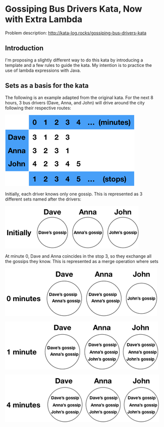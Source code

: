 # Gossiping Bus Drivers Kata, Now with Extra Lambda

Problem description: http://kata-log.rocks/gossiping-bus-drivers-kata

## Introduction

I'm proposing a slightly different way to do this kata by introducing a template and a few rules to guide the kata. My intention is to practice the use of lambda expressions with Java.

## Sets as a basis for the kata

The following is an example adapted from the original kata. For the next 8 hours, 3 bus drivers (Dave, Anna, and John) will drive around the city following their respective routes:

![Example 1](https://raw.githubusercontent.com/etorres/gossiping-bus-drivers-kata/master/images/Image1.png "Example 1")

Initially, each driver knows only one gossip. This is represented as 3 different sets named after the drivers:

![Initial stage](https://raw.githubusercontent.com/etorres/gossiping-bus-drivers-kata/master/images/Image2.png "Initial stage")

At minute 0, Dave and Anna coincides in the stop 3, so they exchange all the gossips they know. This is represented as a merge operation where sets 

![Minute 0](https://raw.githubusercontent.com/etorres/gossiping-bus-drivers-kata/master/images/Image3.png "Minute 0")



![Minute 1](https://raw.githubusercontent.com/etorres/gossiping-bus-drivers-kata/master/images/Image4.png "Minute 1")



![Minute 4](https://raw.githubusercontent.com/etorres/gossiping-bus-drivers-kata/master/images/Image5.png "Minute 4")
